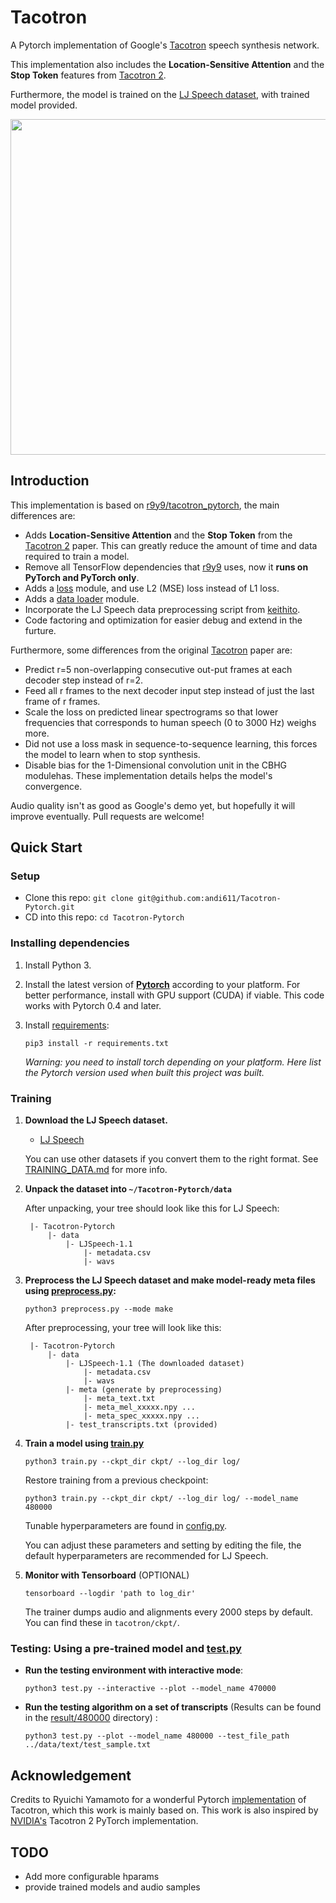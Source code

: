# Tacotron
A Pytorch implementation of Google's [Tacotron](https://arxiv.org/pdf/1703.10135.pdf) speech synthesis network.

This implementation also includes the **Location-Sensitive Attention** and the **Stop Token** features from [Tacotron 2](https://arxiv.org/pdf/1712.05884.pdf).

Furthermore, the model is trained on the [LJ Speech dataset](https://keithito.com/LJ-Speech-Dataset/), with trained model provided.

<img src="https://i.imgur.com/zHp0fNS.png" width="1044" height="537">

## Introduction
This implementation is based on [r9y9/tacotron_pytorch](https://github.com/r9y9/tacotron_pytorch), the main differences are:
* Adds **Location-Sensitive Attention** and the **Stop Token** from the [Tacotron 2](https://arxiv.org/pdf/1712.05884.pdf) paper.
  This can greatly reduce the amount of time and data required to train a model.
* Remove all TensorFlow dependencies that [r9y9](https://github.com/r9y9/tacotron_pytorch) uses, now it **runs on PyTorch and PyTorch only**.
* Adds a [loss](model/loss.py) module, and use L2 (MSE) loss instead of L1 loss.
* Adds a [data loader](dataloader.py) module.
* Incorporate the LJ Speech data preprocessing script from [keithito](https://github.com/keithito/tacotron).
* Code factoring and optimization for easier debug and extend in the furture.

Furthermore, some differences from the original [Tacotron](https://arxiv.org/pdf/1703.10135.pdf) paper are:
* Predict r=5 non-overlapping consecutive out-put frames at each decoder step instead of r=2.
* Feed all r frames to the next decoder input step instead of just the last frame of r frames.
* Scale the loss on predicted linear spectrograms so that lower frequencies that corresponds to human speech (0 to 3000 Hz) weighs more.
* Did not use a loss mask in sequence-to-sequence learning, this forces the model to learn when to stop synthesis.
* Disable bias for the 1-Dimensional convolution unit in the CBHG modulehas.
These implementation details helps the model's convergence.

Audio quality isn't as good as Google's demo yet, but hopefully it will improve eventually. Pull requests are welcome!


## Quick Start

### Setup
* Clone this repo: `git clone git@github.com:andi611/Tacotron-Pytorch.git`
* CD into this repo: `cd Tacotron-Pytorch`

### Installing dependencies

1. Install Python 3.

2. Install the latest version of **[Pytorch](https://pytorch.org/get-started/locally/)** according to your platform. For better
	performance, install with GPU support (CUDA) if viable. This code works with Pytorch 0.4 and later.

3. Install [requirements](requirements.txt):
	```
	pip3 install -r requirements.txt
	```
	*Warning: you need to install torch depending on your platform. Here list the Pytorch version used when built this project was built.*


### Training

1. **Download the LJ Speech dataset.**
	* [LJ Speech](https://keithito.com/LJ-Speech-Dataset/)
	
	You can use other datasets if you convert them to the right format. See [TRAINING_DATA.md](https://github.com/keithito/tacotron/blob/master/TRAINING_DATA.md) for more info.

2. **Unpack the dataset into `~/Tacotron-Pytorch/data`**

	After unpacking, your tree should look like this for LJ Speech:
	```
	 |- Tacotron-Pytorch
		 |- data
			 |- LJSpeech-1.1
				 |- metadata.csv
				 |- wavs
	```

3. **Preprocess the LJ Speech dataset and make model-ready meta files using [preprocess.py](preprocess.py):**
	```
	python3 preprocess.py --mode make
	```

	After preprocessing, your tree will look like this:
	```
	 |- Tacotron-Pytorch
		 |- data
			 |- LJSpeech-1.1 (The downloaded dataset)
				 |- metadata.csv
				 |- wavs
			 |- meta (generate by preprocessing)
				 |- meta_text.txt 
				 |- meta_mel_xxxxx.npy ...
				 |- meta_spec_xxxxx.npy ...
			 |- test_transcripts.txt (provided)
	```

4. **Train a model using [train.py](train.py)**
	```
	python3 train.py --ckpt_dir ckpt/ --log_dir log/
	```

	Restore training from a previous checkpoint:
	```
	python3 train.py --ckpt_dir ckpt/ --log_dir log/ --model_name 480000
	```

	Tunable hyperparameters are found in [config.py](config.py). 
	
	You can adjust these parameters and setting by editing the file, the default hyperparameters are recommended for LJ Speech.

5. **Monitor with Tensorboard** (OPTIONAL)
	```
	tensorboard --logdir 'path to log_dir'
	```

	The trainer dumps audio and alignments every 2000 steps by default. You can find these in `tacotron/ckpt/`.


### Testing: Using a pre-trained model and [test.py](test.py)
* **Run the testing environment with interactive mode**:
	```
	python3 test.py --interactive --plot --model_name 470000
	```
* **Run the testing algorithm on a set of transcripts** (Results can be found in the [result/480000](result/480000) directory) :
	```
	python3 test.py --plot --model_name 480000 --test_file_path ../data/text/test_sample.txt
	```


## Acknowledgement
Credits to Ryuichi Yamamoto for a wonderful Pytorch [implementation]((https://github.com/r9y9/tacotron_pytorch)) of Tacotron, which this work is mainly based on. This work is also inspired by [NVIDIA's](https://github.com/NVIDIA/tacotron2) Tacotron 2 PyTorch implementation.

## TODO
* Add more configurable hparams
* provide trained models and audio samples

